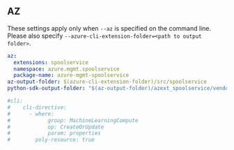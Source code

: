 ## AZ

These settings apply only when `--az` is specified on the command line.
Please also specify `--azure-cli-extension-folder=<path to output folder>`.

``` yaml $(az)
az:
  extensions: spoolservice
  namespace: azure.mgmt.spoolservice
  package-name: azure-mgmt-spoolservice
az-output-folder: $(azure-cli-extension-folder)/src/spoolservice
python-sdk-output-folder: "$(az-output-folder)/azext_spoolservice/vendored_sdks/spoolservice"

#cli:
#    cli-directive:
#      - where:
#            group: MachineLearningCompute
#            op: CreateOrUpdate
#            param: properties
#        poly-resource: true
```
